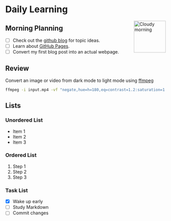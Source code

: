 # Daily Learning

<img alt="Cloudy morning" src="https://octodex.github.com/images/cloud.jpg" width="100" align="right">

## Morning Planning

- [ ] Check out the [github blog](https://github.blog/) for topic ideas.
- [ ] Learn about [GitHub Pages](https://skills.github.com/#first-day-on-github).
- [ ] Convert my first blog post into an actual webpage.

## Review

Convert an image or video from dark mode to light mode using [ffmpeg](https://www.ffmpeg.org)

```bash
ffmpeg -i input.mp4 -vf "negate,hue=h=180,eq=contrast=1.2:saturation=1.1" output.mp4
```

## Lists

### Unordered List

- Item 1
- Item 2
- Item 3

### Ordered List

1. Step 1
1. Step 2
1. Step 3

### Task List

- [x] Wake up early
- [ ] Study Markdown
- [ ] Commit changes

